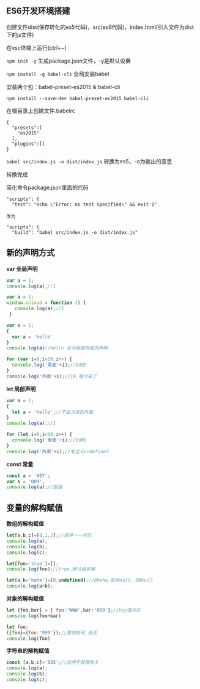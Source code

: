 
## ES6开发环境搭建

创建文件dist(保存转化的es5代码)，src(es6代码)，index.html(引入文件为dist下的js文件)

在vsc终端上运行(ctrl+~)

`npm init -y`  生成package.json文件，-y是默认设置

`npm install -g babel-cli`  全局安装babel

安装两个包：babel-preset-es2015 & babel-cli

`npm install --save-dev babel-preset-es2015 babel-cli`

在根目录上创建文件.babelrc

```
{
  "presets":[
    "es2015"
  ],
  "plugins":[]
}
```

`babel src/index.js -o dist/index.js`  转换为es5，-o为输出的意思

转换完成

简化命令package.json里面的代码

```
"scripts": {
  "test": "echo \"Error: no test specified\" && exit 1"

改为

"scripts": {
  "build": "babel src/index.js -o dist/index.js"
```

## 新的声明方式

**var 全局声明**

```javascript
var a = 1;
console.log(a);//1

var a = 1;
window.onload = function () {
   console.log(a);//1
 }

var a = 1;
{
  var a = 'hello'
}
console.log(a)//hello 会污染到外面的声明

for (var i=0;i<10;i++) {
  console.log('里面'+i);//0到9
}
console.log('外面'+i);//10,被污染了
```

**let 局部声明**

```javascript
var a = 1;
{
  let a = 'hello';//不会污染到外面
}
console.log(a);//1

for (let i=0;i<10;i++) {
  console.log('里面'+i);//0到9
}
console.log('外面'+i);//未定义undefined
```

**const 常量**

```javascript
const a = '007';
var a = '009';
console.log(a);//报错
```

## 变量的解构赋值

**数组的解构赋值**

```javascript
let[a,b,c]=[0,1,2];//顺序一一对应
console.log(a);
console.log(b);
console.log(c);

let[foo='true']=[];
console.log(foo);//true,默认值可用

let[a,b='haha']=[0,undefined];//0haha,如为null，则0null
console.log(a+b);
```

**对象的解构赋值**

```javascript
let {foo,bar} = { foo:'WWW',bar:'OOO'};//key值对应
console.log(foo+bar)

let foo;
({foo}={foo:'999'});//要加括号,语法
console.log(foo)
```

**字符串的解构赋值**

```javascript
const [a,b,c]='555';//应用于权限有关
console.log(a);
console.log(b);
console.log(c);
```